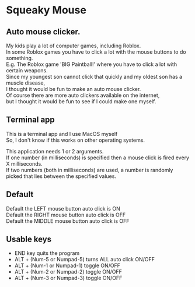 # Squeaky Mouse
## Auto mouse clicker.

My kids play a lot of computer games, including Roblox.\
In some Roblox games you have to click a lot with the mouse buttons to do something.\
E.g. The Roblox game 'BIG Paintball!' where you have to click a lot with certain weapons.\
Since my youngest son cannot click that quickly and my oldest son has a muscle disease,\
I thought it would be fun to make an auto mouse clicker.\
Of course there are more auto clickers available on the internet,\
but I thought it would be fun to see if I could make one myself.

## Terminal app
This is a terminal app and I use MacOS myself\
So, I don't know if this works on other operating systems.

This application needs 1 or 2 arguments.\
If one number (in milliseconds) is specified then a mouse click is fired every X milliseconds.\
If two numbers (both in milliseconds) are used, a number is randomly picked that lies between the specified values.

## Default
Default the LEFT mouse button auto click is ON\
Default the RIGHT mouse button auto click is OFF\
Default the MIDDLE mouse button auto click is OFF

## Usable keys
* END key quits the program
* ALT + (Num-5 or Numpad-5) turns ALL auto click ON/OFF
* ALT + (Num-1 or Numpad-1) toggle ON/OFF
* ALT + (Num-2 or Numpad-2) toggle ON/OFF
* ALT + (Num-3 or Numpad-3) toggle ON/OFF
